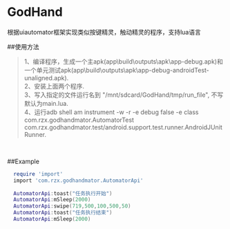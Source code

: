 # GodHand
根据uiautomator框架实现类似按键精灵，触动精灵的程序，支持lua语言

##使用方法
>1、编译程序，生成一个主apk(app\build\outputs\apk\app-debug.apk)和一个单元测试apk(app\build\outputs\apk\app-debug-androidTest-unaligned.apk).<br>
>2、安装上面两个程序.<br>
>3、写入指定的文件运行名到 "/mnt/sdcard/GodHand/tmp/run_file", 不写默认为main.lua.<br>
>4、运行adb shell am instrument -w -r   -e debug false -e class com.rzx.godhandmator.AutomatorTest com.rzx.godhandmator.test/android.support.test.runner.AndroidJUnitRunner.<br>

<br>

##Example
```lua
  require 'import'
  import 'com.rzx.godhandmator.AutomatorApi'
  
  AutomatorApi:toast("任务执行开始")
  AutomatorApi:mSleep(2000)
  AutomatorApi:swipe(719,500,100,500,50)
  AutomatorApi:toast("任务执行结束")
  AutomatorApi:mSleep(2000)
```
